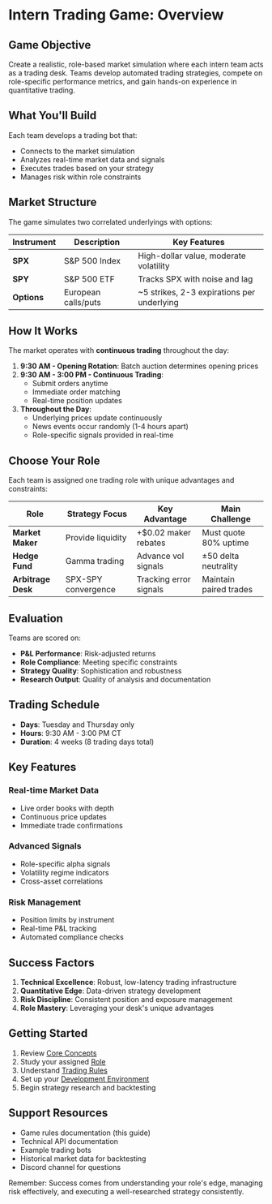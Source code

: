 # Intern Trading Game: Overview

## Game Objective

Create a realistic, role-based market simulation where each intern team acts as a trading desk. Teams develop automated trading strategies, compete on role-specific performance metrics, and gain hands-on experience in quantitative trading.

## What You'll Build

Each team develops a trading bot that:

- Connects to the market simulation
- Analyzes real-time market data and signals
- Executes trades based on your strategy
- Manages risk within role constraints

## Market Structure

The game simulates two correlated underlyings with options:

| Instrument | Description | Key Features |
|------------|-------------|--------------|
| **SPX** | S&P 500 Index | High-dollar value, moderate volatility |
| **SPY** | S&P 500 ETF | Tracks SPX with noise and lag |
| **Options** | European calls/puts | ~5 strikes, 2-3 expirations per underlying |

## How It Works

The market operates with **continuous trading** throughout the day:

1. **9:30 AM - Opening Rotation**: Batch auction determines opening prices
2. **9:30 AM - 3:00 PM - Continuous Trading**:
   - Submit orders anytime
   - Immediate order matching
   - Real-time position updates
3. **Throughout the Day**:
   - Underlying prices update continuously
   - News events occur randomly (1-4 hours apart)
   - Role-specific signals provided in real-time

## Choose Your Role

Each team is assigned one trading role with unique advantages and constraints:

| Role | Strategy Focus | Key Advantage | Main Challenge |
|------|----------------|---------------|----------------|
| **Market Maker** | Provide liquidity | +$0.02 maker rebates | Must quote 80% uptime |
| **Hedge Fund** | Gamma trading | Advance vol signals | ±50 delta neutrality |
| **Arbitrage Desk** | SPX-SPY convergence | Tracking error signals | Maintain paired trades |

## Evaluation

Teams are scored on:

- **P&L Performance**: Risk-adjusted returns
- **Role Compliance**: Meeting specific constraints
- **Strategy Quality**: Sophistication and robustness
- **Research Output**: Quality of analysis and documentation

## Trading Schedule

- **Days**: Tuesday and Thursday only
- **Hours**: 9:30 AM - 3:00 PM CT
- **Duration**: 4 weeks (8 trading days total)

## Key Features

### Real-time Market Data

- Live order books with depth
- Continuous price updates
- Immediate trade confirmations

### Advanced Signals

- Role-specific alpha signals
- Volatility regime indicators
- Cross-asset correlations

### Risk Management

- Position limits by instrument
- Real-time P&L tracking
- Automated compliance checks

## Success Factors

1. **Technical Excellence**: Robust, low-latency trading infrastructure
2. **Quantitative Edge**: Data-driven strategy development
3. **Risk Discipline**: Consistent position and exposure management
4. **Role Mastery**: Leveraging your desk's unique advantages

## Getting Started

1. Review [Core Concepts](fundamentals/core-concepts.md)
2. Study your assigned [Role](roles/overview.md)
3. Understand [Trading Rules](trading/order-types.md)
4. Set up your [Development Environment](../technical/index.md)
5. Begin strategy research and backtesting

## Support Resources

- Game rules documentation (this guide)
- Technical API documentation
- Example trading bots
- Historical market data for backtesting
- Discord channel for questions

Remember: Success comes from understanding your role's edge, managing risk effectively, and executing a well-researched strategy consistently.
